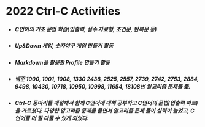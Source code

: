 # 2022 Ctrl-C Activities
- ##### C언어의 기초 문법 학습(입출력, 실수 자료형, 조건문, 반복문 등)
- ##### Up&Down 게임, 숫자야구 게임 만들기 활동
- ##### Markdown을 활용한 Profile 만들기 활동
- ##### 백준 1000, 1001, 1008, 1330 2438, 2525, 2557, 2739, 2742, 2753, 2884, 9498, 10430, 10718, 10950, 10998, 11654, 18108번 알고리즘 문제를 풂.
- ##### Ctrl-C 동아리를 개설해서 함께 C언어에 대해 공부하고 C언어의 문법(입출력 파트)을 가르쳤다. 다양한 알고리즘 문제를 풀면서 알고리즘 문제 풀이 실력이 늘었고, C언어를 더 잘 다룰 수 있게 되었다.